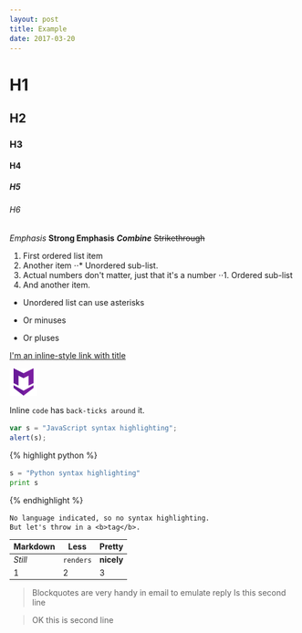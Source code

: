 ```yaml
---
layout: post
title: Example
date: 2017-03-20
---
```

# H1
## H2
### H3
#### H4
##### H5
###### H6

*Emphasis*
 **Strong Emphasis**
 **_Combine_**
 ~~Strikethrough~~

1. First ordered list item
2. Another item
⋅⋅* Unordered sub-list.
1. Actual numbers don't matter, just that it's a number
⋅⋅1. Ordered sub-list
4. And another item.

* Unordered list can use asterisks
- Or minuses
+ Or pluses

[I'm an inline-style link with title](https://www.google.com "Google's Homepage")

![alt text][logo]

[logo]: https://github.com/adam-p/markdown-here/raw/master/src/common/images/icon48.png "Logo Title Text 2"

Inline `code` has `back-ticks around` it.

```javascript
var s = "JavaScript syntax highlighting";
alert(s);
```

{% highlight python %}
```python
s = "Python syntax highlighting"
print s
```
{% endhighlight %}

```
No language indicated, so no syntax highlighting.
But let's throw in a <b>tag</b>.
```

Markdown | Less | Pretty
--- | --- | ---
*Still* | `renders` | **nicely**
1 | 2 | 3

> Blockquotes are very handy in email to emulate reply
> Is this second line

> OK this is second line
